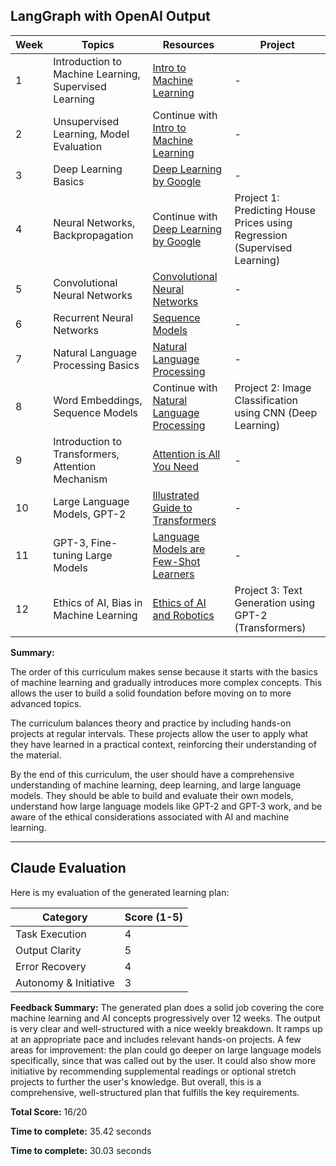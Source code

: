 ## LangGraph with OpenAI Output

| Week | Topics | Resources | Project |
| --- | --- | --- | --- |
| 1 | Introduction to Machine Learning, Supervised Learning | [Intro to Machine Learning](https://www.udacity.com/course/intro-to-machine-learning--ud120) | - |
| 2 | Unsupervised Learning, Model Evaluation | Continue with [Intro to Machine Learning](https://www.udacity.com/course/intro-to-machine-learning--ud120) | - |
| 3 | Deep Learning Basics | [Deep Learning by Google](https://www.udacity.com/course/deep-learning--ud730) | - |
| 4 | Neural Networks, Backpropagation | Continue with [Deep Learning by Google](https://www.udacity.com/course/deep-learning--ud730) | Project 1: Predicting House Prices using Regression (Supervised Learning) |
| 5 | Convolutional Neural Networks | [Convolutional Neural Networks](https://www.coursera.org/learn/convolutional-neural-networks) | - |
| 6 | Recurrent Neural Networks | [Sequence Models](https://www.coursera.org/learn/nlp-sequence-models) | - |
| 7 | Natural Language Processing Basics | [Natural Language Processing](https://www.coursera.org/learn/language-processing) | - |
| 8 | Word Embeddings, Sequence Models | Continue with [Natural Language Processing](https://www.coursera.org/learn/language-processing) | Project 2: Image Classification using CNN (Deep Learning) |
| 9 | Introduction to Transformers, Attention Mechanism | [Attention is All You Need](https://arxiv.org/abs/1706.03762) | - |
| 10 | Large Language Models, GPT-2 | [Illustrated Guide to Transformers](http://jalammar.github.io/illustrated-transformer/) | - |
| 11 | GPT-3, Fine-tuning Large Models | [Language Models are Few-Shot Learners](https://arxiv.org/abs/2005.14165) | - |
| 12 | Ethics of AI, Bias in Machine Learning | [Ethics of AI and Robotics](https://plato.stanford.edu/archives/win2018/entries/ethics-ai/) | Project 3: Text Generation using GPT-2 (Transformers) |

**Summary:**

The order of this curriculum makes sense because it starts with the basics of machine learning and gradually introduces more complex concepts. This allows the user to build a solid foundation before moving on to more advanced topics. 

The curriculum balances theory and practice by including hands-on projects at regular intervals. These projects allow the user to apply what they have learned in a practical context, reinforcing their understanding of the material.

By the end of this curriculum, the user should have a comprehensive understanding of machine learning, deep learning, and large language models. They should be able to build and evaluate their own models, understand how large language models like GPT-2 and GPT-3 work, and be aware of the ethical considerations associated with AI and machine learning.

---

## Claude Evaluation

Here is my evaluation of the generated learning plan:

| Category | Score (1-5) |
| --- | --- |
| Task Execution | 4 |
| Output Clarity | 5 |  
| Error Recovery | 4 |
| Autonomy & Initiative | 3 |

**Feedback Summary:**
The generated plan does a solid job covering the core machine learning and AI concepts progressively over 12 weeks. The output is very clear and well-structured with a nice weekly breakdown. It ramps up at an appropriate pace and includes relevant hands-on projects. A few areas for improvement: the plan could go deeper on large language models specifically, since that was called out by the user. It could also show more initiative by recommending supplemental readings or optional stretch projects to further the user's knowledge. But overall, this is a comprehensive, well-structured plan that fulfills the key requirements.

**Total Score:** 16/20

**Time to complete:** 35.42 seconds

**Time to complete:** 30.03 seconds
